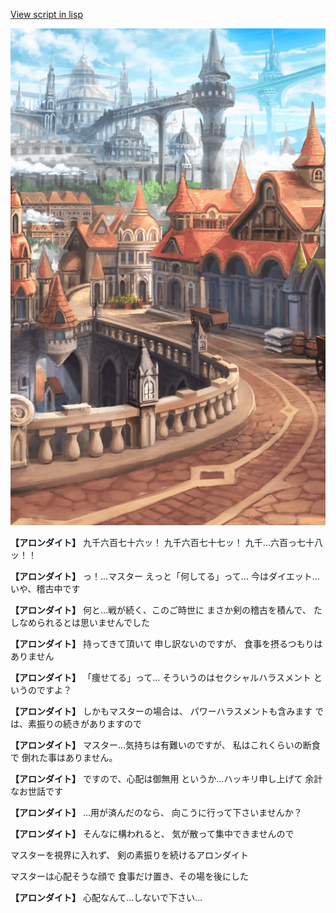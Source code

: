 [View script in lisp](../scripts/10073201.txt)

![town.png](../images/backgrounds/town.png)

**【アロンダイト】**
九千六百七十六ッ！
九千六百七十七ッ！
九千…六百っ七十八ッ！！

**【アロンダイト】**
っ！…マスター
えっと「何してる」って…
今はダイエット…いや、稽古中です

**【アロンダイト】**
何と…戦が続く、このご時世に
まさか剣の稽古を積んで、
たしなめられるとは思いませんでした

**【アロンダイト】**
持ってきて頂いて
申し訳ないのですが、
食事を摂るつもりはありません

**【アロンダイト】**
「痩せてる」って…
そういうのはセクシャルハラスメント
というのですよ？

**【アロンダイト】**
しかもマスターの場合は、
パワーハラスメントも含みます
では、素振りの続きがありますので

**【アロンダイト】**
マスター…気持ちは有難いのですが、
私はこれくらいの断食で
倒れた事はありません。

**【アロンダイト】**
ですので、心配は御無用
というか…ハッキリ申し上げて
余計なお世話です

**【アロンダイト】**
…用が済んだのなら、
向こうに行って下さいませんか？

**【アロンダイト】**
そんなに構われると、
気が散って集中できませんので

マスターを視界に入れず、
剣の素振りを続けるアロンダイト

マスターは心配そうな顔で
食事だけ置き、その場を後にした

**【アロンダイト】**
心配なんて…しないで下さい…